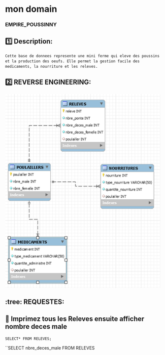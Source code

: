 # mon domain

### EMPIRE_POUSSINNY

## :one: Description:
``Cette base de donnees represente une mini ferme qui eleve des poussins et la production des oeufs. Elle permet la gestion facile des medicaments, la nourriture et les releves.``


## :two: REVERSE ENGINEERING:
<img src="image/empire.png" width="" height=""></img>


## :tree: REQUESTES:


## :apple: Imprimez tous les Releves ensuite afficher nombre deces male

``SELECT* FROM RELEVES;``

``SELECT nbre_deces_male FROM RELEVES
